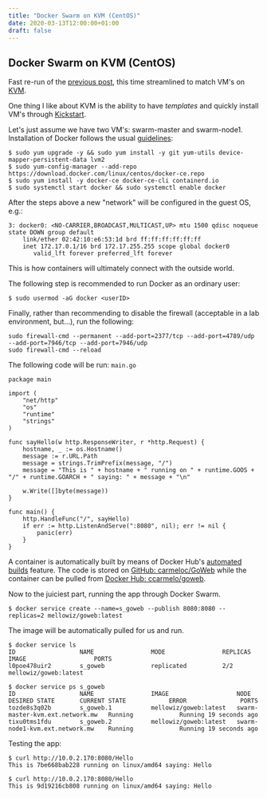 ```yaml
---
title: "Docker Swarm on KVM (CentOS)"
date: 2020-03-13T12:00:00+01:00
draft: false
---
```


## Docker Swarm on KVM (CentOS)
Fast re-run of the [previous post](https://carmeloc.github.io/misc/2020/03/10/docker_swarm_clusterhat.html), this time streamlined to match VM's on [KVM](https://www.cyberciti.biz/faq/how-to-install-kvm-on-centos-7-rhel-7-headless-server/).

One thing I like about KVM is the ability to have _templates_ and quickly install VM's through [Kickstart](https://docs.centos.org/en-US/centos/install-guide/Kickstart2/).

Let's just assume we have two VM's: swarm-master and swarm-node1. Installation of Docker follows the usual [guidelines](https://docs.docker.com/install/linux/docker-ce/centos/):
```
$ sudo yum upgrade -y && sudo yum install -y git yum-utils device-mapper-persistent-data lvm2
$ sudo yum-config-manager --add-repo https://download.docker.com/linux/centos/docker-ce.repo
$ sudo yum install -y docker-ce docker-ce-cli containerd.io
$ sudo systemctl start docker && sudo systemctl enable docker
```

After the steps above a new "network" will be configured in the guest OS, e.g.:
```
3: docker0: <NO-CARRIER,BROADCAST,MULTICAST,UP> mtu 1500 qdisc noqueue state DOWN group default
    link/ether 02:42:10:e6:53:1d brd ff:ff:ff:ff:ff:ff
    inet 172.17.0.1/16 brd 172.17.255.255 scope global docker0
       valid_lft forever preferred_lft forever
```
This is how containers will ultimately connect with the outside world.

The following step is recommended to run Docker as an ordinary user:
```
$ sudo usermod -aG docker <userID>
```

Finally, rather than recommending to disable the firewall (acceptable in a lab environment, but...), run the following:
```
sudo firewall-cmd --permanent --add-port=2377/tcp --add-port=4789/udp --add-port=7946/tcp --add-port=7946/udp
sudo firewall-cmd --reload
```

The following code will be run:
`main.go`
```
package main

import (
    "net/http"
    "os"
    "runtime"
    "strings"
)

func sayHello(w http.ResponseWriter, r *http.Request) {
    hostname, _ := os.Hostname()
    message := r.URL.Path
    message = strings.TrimPrefix(message, "/")
    message = "This is " + hostname + " running on " + runtime.GOOS + "/" + runtime.GOARCH + " saying: " + message + "\n"

    w.Write([]byte(message))
}

func main() {
    http.HandleFunc("/", sayHello)
    if err := http.ListenAndServe(":8080", nil); err != nil {
        panic(err)
    }
}
```

A container is automatically built by means of Docker Hub's [automated builds](https://docs.docker.com/docker-hub/builds/) feature. The code is stored on [GitHub: carmeloc/GoWeb](https://github.com/carmeloc/GoWeb) while the container can be pulled from [Docker Hub: ccarmelo/goweb](https://hub.docker.com/repository/docker/ccarmelo/goweb).

Now to the juiciest part, running the app through Docker Swarm.
```
$ docker service create --name=s_goweb --publish 8080:8080 --replicas=2 mellowiz/goweb:latest
```

The image will be automatically pulled for us and run.
```
$ docker service ls
ID                  NAME                MODE                REPLICAS            IMAGE                   PORTS
l0poe478uir2        s_goweb             replicated          2/2                 mellowiz/goweb:latest

$ docker service ps s_goweb
ID                  NAME                IMAGE                   NODE                              DESIRED STATE       CURRENT STATE            ERROR               PORTS
tozde8s3q02b        s_goweb.1           mellowiz/goweb:latest   swarm-master-kvm.ext.network.mw   Running             Running 19 seconds ago
tixu0tms1fdu        s_goweb.2           mellowiz/goweb:latest   swarm-node1-kvm.ext.network.mw    Running             Running 19 seconds ago
```

Testing the app:
```
$ curl http://10.0.2.170:8080/Hello
This is 7be668bab228 running on linux/amd64 saying: Hello

$ curl http://10.0.2.170:8080/Hello
This is 9d19216cb808 running on linux/amd64 saying: Hello
```

